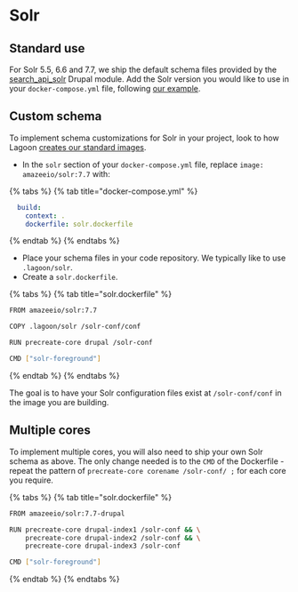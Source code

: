 # Solr

## Standard use

For Solr 5.5, 6.6 and 7.7, we ship the default schema files provided by the [search\_api\_solr](https://www.drupal.org/project/search_api_solr) Drupal module. Add the Solr version you would like to use in your `docker-compose.yml` file, following [our example](https://github.com/amazeeio/drupal-example/blob/master/docker-compose.yml#L103-L111).

## Custom schema

To implement schema customizations for Solr in your project, look to how Lagoon [creates our standard images](https://github.com/uselagoon/lagoon-images/blob/main/images/solr-drupal/7.7.Dockerfile).

* In the `solr` section of your `docker-compose.yml` file, replace `image: amazeeio/solr:7.7` with:

{% tabs %}
{% tab title="docker-compose.yml" %}
```yaml
  build:
    context: .
    dockerfile: solr.dockerfile
```
{% endtab %}
{% endtabs %}

* Place your schema files in your code repository. We typically like to use `.lagoon/solr`.
* Create a `solr.dockerfile`.

{% tabs %}
{% tab title="solr.dockerfile" %}
```bash
FROM amazeeio/solr:7.7

COPY .lagoon/solr /solr-conf/conf

RUN precreate-core drupal /solr-conf

CMD ["solr-foreground"]
```
{% endtab %}
{% endtabs %}

The goal is to have your Solr configuration files exist at `/solr-conf/conf` in the image you are building.

## Multiple cores

To implement multiple cores, you will also need to ship your own Solr schema as above. The only change needed is to the `CMD` of the Dockerfile - repeat the pattern of `precreate-core corename /solr-conf/ ;` for each core you require.

{% tabs %}
{% tab title="solr.dockerfile" %}
```bash
FROM amazeeio/solr:7.7-drupal

RUN precreate-core drupal-index1 /solr-conf && \
    precreate-core drupal-index2 /solr-conf && \
    precreate-core drupal-index3 /solr-conf

CMD ["solr-foreground"]
```
{% endtab %}
{% endtabs %}

